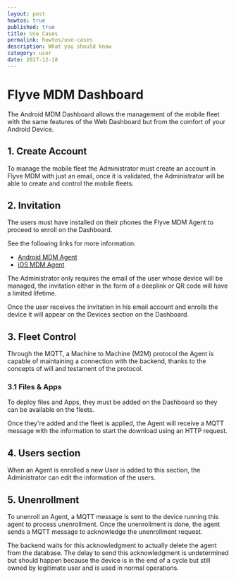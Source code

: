 ```yaml
---
layout: post
howtos: true
published: true
title: Use Cases
permalink: howtos/use-cases
description: What you should know
category: user
date: 2017-12-18
---
```

# Flyve MDM Dashboard

The Android MDM Dashboard allows the management of the mobile fleet with the same features of the Web Dashboard but from the comfort of your Android Device.

## 1. Create Account

To manage the mobile fleet the Administrator must create an account in Flyve MDM with just an email, once it is validated, the Administrator will be able to create and control the mobile fleets.

## 2. Invitation

The users must have installed on their phones the Flyve MDM Agent to proceed to enroll on the Dashboard.

See the following links for more information:

- [Android MDM Agent](http://flyve.org/android-mdm-agent/)
- [iOS MDM Agent](http://flyve.org/ios-mdm-agent/)

The Administrator only requires the email of the user whose device will be managed, the invitation either in the form of a deeplink or QR code will have a limited lifetime.

Once the user receives the invitation in his email account and enrolls the device it will appear on the Devices section on the Dashboard.

## 3. Fleet Control

Through the MQTT, a Machine to Machine (M2M) protocol the Agent is capable of maintaining a connection with the backend, thanks to the concepts of will and testament of the protocol.

### 3.1 Files & Apps

To deploy files and Apps, they must be added on the Dashboard so they can be available on the fleets.

Once they're added and the fleet is applied, the Agent will receive a MQTT message with the information to start the download using an HTTP request.

## 4. Users section

When an Agent is enrolled a new User is added to this section, the Administrator can edit the  information of the users.

## 5. Unenrollment

To unenroll an Agent, a MQTT message is sent to the device running this agent to process unenrollment. Once the unenrollment is done, the agent sends a MQTT message to acknowledge the unenrollment request.

The backend waits for this acknowledgment to actually delete the agent from the database. The delay to send this acknowledgment is undetermined but should happen because the device is in the end of a cycle but still owned by legitimate user and is used in normal operations.

